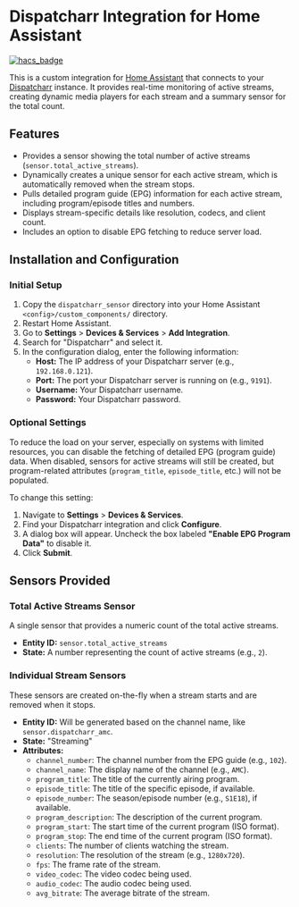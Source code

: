 # Dispatcharr Integration for Home Assistant
[![hacs_badge](https://img.shields.io/badge/HACS-Custom-orange.svg)](https://github.com/custom-components/hacs)

This is a custom integration for [Home Assistant](https://www.home-assistant.io/) that connects to your [Dispatcharr](https://github.com/Dispatcharr/Dispatcharr) instance. It provides real-time monitoring of active streams, creating dynamic media players for each stream and a summary sensor for the total count.

## Features

-   Provides a sensor showing the total number of active streams (`sensor.total_active_streams`).
-   Dynamically creates a unique sensor for each active stream, which is automatically removed when the stream stops.
-   Pulls detailed program guide (EPG) information for each active stream, including program/episode titles and numbers.
-   Displays stream-specific details like resolution, codecs, and client count.
-   Includes an option to disable EPG fetching to reduce server load.

## Installation and Configuration

### Initial Setup

1.  Copy the `dispatcharr_sensor` directory into your Home Assistant `<config>/custom_components/` directory.
2.  Restart Home Assistant.
3.  Go to **Settings** > **Devices & Services** > **Add Integration**.
4.  Search for "Dispatcharr" and select it.
5.  In the configuration dialog, enter the following information:
    -   **Host:** The IP address of your Dispatcharr server (e.g., `192.168.0.121`).
    -   **Port:** The port your Dispatcharr server is running on (e.g., `9191`).
    -   **Username:** Your Dispatcharr username.
    -   **Password:** Your Dispatcharr password.

### Optional Settings

To reduce the load on your server, especially on systems with limited resources, you can disable the fetching of detailed EPG (program guide) data. When disabled, sensors for active streams will still be created, but program-related attributes (`program_title`, `episode_title`, etc.) will not be populated.

To change this setting:
1.  Navigate to **Settings** > **Devices & Services**.
2.  Find your Dispatcharr integration and click **Configure**.
3.  A dialog box will appear. Uncheck the box labeled **"Enable EPG Program Data"** to disable it.
4.  Click **Submit**.

## Sensors Provided

### Total Active Streams Sensor

A single sensor that provides a numeric count of the total active streams.

-   **Entity ID:** `sensor.total_active_streams`
-   **State:** A number representing the count of active streams (e.g., `2`).

### Individual Stream Sensors

These sensors are created on-the-fly when a stream starts and are removed when it stops.

-   **Entity ID:** Will be generated based on the channel name, like `sensor.dispatcharr_amc`.
-   **State:** "Streaming"
-   **Attributes:**
    -   `channel_number`: The channel number from the EPG guide (e.g., `102`).
    -   `channel_name`: The display name of the channel (e.g., `AMC`).
    -   `program_title`: The title of the currently airing program.
    -   `episode_title`: The title of the specific episode, if available.
    -   `episode_number`: The season/episode number (e.g., `S1E18`), if available.
    -   `program_description`: The description of the current program.
    -   `program_start`: The start time of the current program (ISO format).
    -   `program_stop`: The end time of the current program (ISO format).
    -   `clients`: The number of clients watching the stream.
    -   `resolution`: The resolution of the stream (e.g., `1280x720`).
    -   `fps`: The frame rate of the stream.
    -   `video_codec`: The video codec being used.
    -   `audio_codec`: The audio codec being used.
    -   `avg_bitrate`: The average bitrate of the stream.
